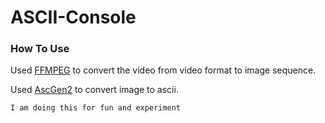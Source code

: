 # ASCII-Console


### How To Use

Used [FFMPEG](https://ffmpeg.zeranoe.com/builds/) to convert the video from video format to image sequence.

Used [AscGen2](https://sourceforge.net/projects/ascgen2/) to convert image to ascii.

```I am doing this for fun and experiment```

